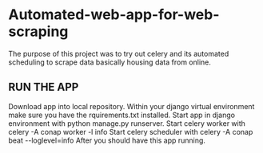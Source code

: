 # Automated-web-app-for-web-scraping
The purpose of this project was to try out celery and its automated scheduling to scrape data basically housing data from online.

## RUN THE APP
Download app into local repository.
Within your django virtual environment make sure you have the rquirements.txt installed.
Start app in django environment with python manage.py runserver.
Start celery worker with celery -A conap worker -l info
Start celery scheduler with celery -A conap beat --loglevel=info
After you should have this app running.

